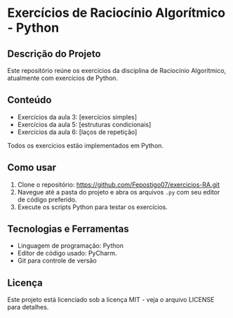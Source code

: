 # Exercícios de Raciocínio Algorítmico - Python

## Descrição do Projeto

Este repositório reúne os exercícios da disciplina de Raciocínio Algorítmico, atualmente com exercícios de Python. 

## Conteúdo

- Exercícios da aula 3: [exercícios simples]
- Exercícios da aula 5: [estruturas condicionais]
- Exercícios da aula 6: [laços de repetição]

Todos os exercícios estão implementados em Python.

## Como usar

1. Clone o repositório:
https://github.com/Fepostigo07/exercicios-RA.git
2. Navegue até a pasta do projeto e abra os arquivos `.py` com seu editor de código preferido.
3. Execute os scripts Python para testar os exercícios.

## Tecnologias e Ferramentas

- Linguagem de programação: Python
- Editor de código usado: PyCharm.
- Git para controle de versão

## Licença

Este projeto está licenciado sob a licença MIT - veja o arquivo LICENSE para detalhes.


